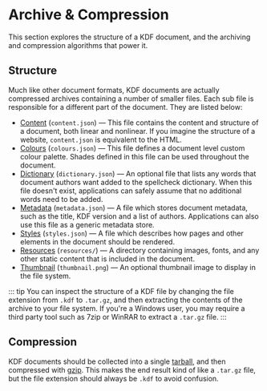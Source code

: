 # Archive & Compression

This section explores the structure of a KDF document, and the archiving and
compression algorithms that power it.

## Structure

Much like other document formats, KDF documents are actually compressed archives
containing a number of smaller files. Each sub file is responsible for a
different part of the document. They are listed below:

 - [Content][1] (`content.json`) — This file contains the content and structure
   of a document, both linear and nonlinear. If you imagine the structure of a
   website, `content.json` is equivalent to the HTML.
 - [Colours][2] (`colours.json`) — This file defines a document level custom
   colour palette. Shades defined in this file can be used throughout the
   document.
 - [Dictionary][3] (`dictionary.json`) — An optional file that lists any words
   that document authors want added to the spellcheck dictionary. When this file
   doesn't exist, applications can safely assume that no additional words need
   to be added.
 - [Metadata][4] (`metadata.json`) — A file which stores document metadata, such
   as the title, KDF version and a list of authors. Applications can also use
   this file as a generic metadata store.
 - [Styles][5] (`styles.json`) — A file which describes how pages and other
   elements in the document should be rendered. 
 - [Resources][6] (`resources/`) — A directory containing images, fonts, and any
   other static content that is included in the document.
 - [Thumbnail][7] (`thumbnail.png`) — An optional thumbnail image to display in
   the file system. 

::: tip
You can inspect the structure of a KDF file by changing the file extension from
`.kdf` to `.tar.gz`, and then extracting the contents of the archive to your
file system. If you're a Windows user, you may require a third party tool such
as 7zip or WinRAR to extract a `.tar.gz` file.
:::

[1]: /specification/content.md
[2]: /specification/colours.md
[3]: /specification/dictionary.md
[4]: /specification/metadata.md
[5]: /specification/styles.md
[6]: /specification/resources.md
[7]: /specification/thumbnail.md


## Compression

KDF documents should be collected into a single [tarball][8], and then
compressed with [gzip][9]. This makes the end result kind of like a `.tar.gz`
file, but the file extension should always be `.kdf` to avoid confusion.

[8]: https://en.wikipedia.org/wiki/Tar_(computing)
[9]: https://www.gnu.org/software/gzip